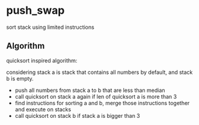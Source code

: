 # push_swap
sort stack using limited instructions

## Algorithm

quicksort inspired algorithm:

considering stack a is stack that contains all numbers by default, and stack b is empty.

- push all numbers from stack a to b that are less than median
- call quicksort on stack a again if len of quicksort a is more than 3
- find instructions for sorting a and b, merge those instructions together and execute on stacks
- call quicksort on stack b if stack a is bigger than 3
